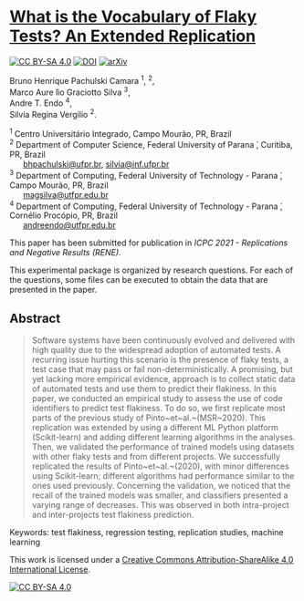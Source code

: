 # [What is the Vocabulary of Flaky Tests? An Extended Replication](https://arxiv.org/abs/2103.12670)

[![CC BY-SA 4.0][cc-by-sa-shield]][cc-by-sa] [![DOI](https://zenodo.org/badge/DOI/10.5281/zenodo.4641559.svg)](https://doi.org/10.5281/zenodo.4641559) [![arXiv](https://img.shields.io/badge/arXiv-2103.12670-%3CCOLOR%3E.svg)](https://arxiv.org/abs/2103.12670)

Bruno Henrique Pachulski Camara <sup>1</sup>, <sup>2</sup>, <br />
Marco Aure ́lio Graciotto Silva <sup>3</sup>, <br />
Andre T. Endo <sup>4</sup>, <br />
Silvia Regina Vergilio <sup>2</sup>. <br />

<sup>1</sup> Centro Universitário Integrado, Campo Mourão, PR, Brazil <br />
<sup>2</sup> Department of Computer Science, Federal University of Parana ́, Curitiba, PR, Brazil <br />
&nbsp; &nbsp; &nbsp; bhpachulski@ufpr.br, silvia@inf.ufpr.br <br />
<sup>3</sup> Department of Computing, Federal University of Technology - Parana ́, Campo Mourão, PR, Brazil <br />
&nbsp; &nbsp; &nbsp; magsilva@utfpr.edu.br <br />
<sup>4</sup> Department of Computing, Federal University of Technology - Parana ́, Cornélio Procópio, PR, Brazil <br />
&nbsp; &nbsp; &nbsp; andreendo@utfpr.edu.br <br />

This paper has been submitted for publication in *ICPC 2021 - Replications and Negative Results (RENE)*.

This experimental package is organized by research questions. For each of the questions, some files can be executed to obtain the data that are presented in the paper.

## Abstract

> Software systems have been continuously evolved and delivered with high quality due to the widespread adoption of automated tests. A recurring issue hurting this scenario is the presence of flaky tests, a test case that may pass or fail non-deterministically. A promising, but yet lacking more empirical evidence, approach is to collect static data of automated tests and use them to predict their flakiness. In this paper, we conducted an empirical study to assess the use of code identifiers to predict test flakiness. To do so, we first replicate most parts of the previous study of Pinto~et~al.~(MSR~2020). This replication was extended by using a different ML Python platform (Scikit-learn) and adding different learning algorithms in the analyses. Then, we validated the performance of trained models using  datasets with other flaky tests and from different projects.  We successfully replicated the results of Pinto~et~al.~(2020), with minor differences using Scikit-learn; different algorithms had performance similar to the ones used previously. Concerning the validation, we noticed that the recall of the trained models was smaller, and classifiers presented a varying range of decreases. This was observed in both intra-project and inter-projects test flakiness prediction. 

Keywords: test flakiness, regression testing, replication studies, machine learning

This work is licensed under a
[Creative Commons Attribution-ShareAlike 4.0 International License][cc-by-sa].

[![CC BY-SA 4.0][cc-by-sa-image]][cc-by-sa]

[cc-by-sa]: http://creativecommons.org/licenses/by-sa/4.0/
[cc-by-sa-image]: https://licensebuttons.net/l/by-sa/4.0/88x31.png
[cc-by-sa-shield]: https://img.shields.io/badge/License-CC%20BY--SA%204.0-lightgrey.svg